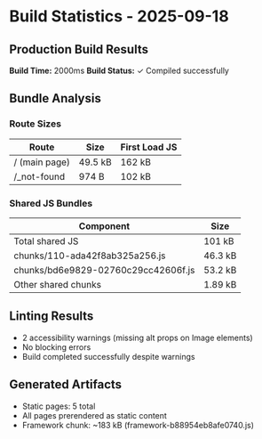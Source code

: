 # Build Statistics - 2025-09-18

## Production Build Results

**Build Time:** 2000ms
**Build Status:** ✓ Compiled successfully

## Bundle Analysis

### Route Sizes
| Route | Size | First Load JS |
|-------|------|---------------|
| / (main page) | 49.5 kB | 162 kB |
| /_not-found | 974 B | 102 kB |

### Shared JS Bundles
| Component | Size |
|-----------|------|
| Total shared JS | 101 kB |
| chunks/110-ada42f8ab325a256.js | 46.3 kB |
| chunks/bd6e9829-02760c29cc42606f.js | 53.2 kB |
| Other shared chunks | 1.89 kB |

## Linting Results
- 2 accessibility warnings (missing alt props on Image elements)
- No blocking errors
- Build completed successfully despite warnings

## Generated Artifacts
- Static pages: 5 total
- All pages prerendered as static content
- Framework chunk: ~183 kB (framework-b88954eb8afe0740.js)